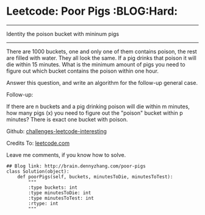 # Leetcode: Poor Pigs     :BLOG:Hard:


---

Identity the poison bucket with mininum pigs  

---

There are 1000 buckets, one and only one of them contains poison, the rest are filled with water. They all look the same. If a pig drinks that poison it will die within 15 minutes. What is the minimum amount of pigs you need to figure out which bucket contains the poison within one hour.  

Answer this question, and write an algorithm for the follow-up general case.  

Follow-up:  

If there are n buckets and a pig drinking poison will die within m minutes, how many pigs (x) you need to figure out the "poison" bucket within p minutes? There is exact one bucket with poison.  

Github: [challenges-leetcode-interesting](https://github.com/DennyZhang/challenges-leetcode-interesting/tree/master/poor-pigs)  

Credits To: [leetcode.com](https://leetcode.com/problems/poor-pigs/description/)  

Leave me comments, if you know how to solve.  

    ## Blog link: http://brain.dennyzhang.com/poor-pigs
    class Solution(object):
        def poorPigs(self, buckets, minutesToDie, minutesToTest):
            """
            :type buckets: int
            :type minutesToDie: int
            :type minutesToTest: int
            :rtype: int
            """